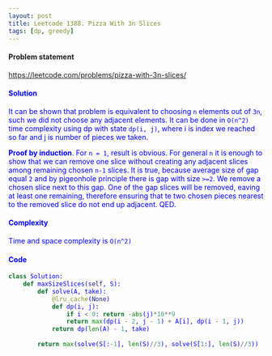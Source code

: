 ```yaml
---
layout: post
title: Leetcode 1388. Pizza With 3n Slices
tags: [dp, greedy]
---
```


#### Problem statement

<a href="https://leetcode.com/problems/pizza-with-3n-slices/"> <font color = blue>https://leetcode.com/problems/pizza-with-3n-slices/

#### Solution
It can be shown that problem is equivalent to choosing `n` elements out of `3n`, such we did not choose any adjacent elements. It can be done in `O(n^2)` time complexity using dp with state `dp(i, j)`, where i is index we reached so far and j is number of pieces we taken.

**Proof by induction**. For `n = 1`, result is obvious. For general `n` it is enough to show that we can remove one slice without creating any adjacent slices among remaining chosen `n-1` slices. It is true, because average size of gap equal `2` and by pigeonhole principle there is gap with size `>=2`. We remove a chosen slice next to this gap. One of the gap slices will be removed, eaving at least one remaining, therefore ensuring that te two chosen pieces nearest to the removed slice do not end up adjacent. QED.

#### Complexity
Time and space complexity is `O(n^2)`

#### Code
```python
class Solution:
    def maxSizeSlices(self, S):
        def solve(A, take):
            @lru_cache(None)
            def dp(i, j):
                if i < 0: return -abs(j)*10**9
                return max(dp(i - 2, j - 1) + A[i], dp(i - 1, j))
            return dp(len(A) - 1, take)
        
        return max(solve(S[:-1], len(S)//3), solve(S[1:], len(S)//3))
```
